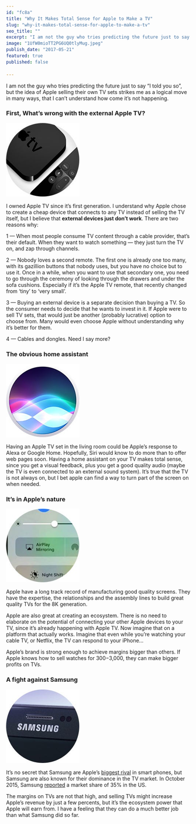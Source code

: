 ```yaml
---  
id: "fc8a"  
title: "Why It Makes Total Sense for Apple to Make a TV"  
slug: "why-it-makes-total-sense-for-apple-to-make-a-tv"  
seo_title: ""  
excerpt: "I am not the guy who tries predicting the future just to say “I told you so”, but the idea of Apple selling their own TV sets strikes me as…"  
image: "1UfW0mioTT2PG6UQ0tlyMug.jpeg"  
publish_date: "2017-05-21"  
featured: true  
published: false  
  
---  
```


I am not the guy who tries predicting the future just to say “I told you so”, but the idea of Apple selling their own TV sets strikes me as a logical move in many ways, that I can’t understand how come it’s not happening.

### First, What’s wrong with the external Apple TV?

![](./1W3Crweu0Ixd6txv4jp182Q.jpeg)

I owned Apple TV since it’s first generation. I understand why Apple chose to create a cheap device that connects to any TV instead of selling the TV itself, but I believe that **external devices just don’t work**. There are two reasons why:

1 — When most people consume TV content through a cable provider, that’s their default. When they want to watch something — they just turn the TV on, and zap through channels.

2 — Nobody loves a second remote. The first one is already one too many, with its gazillion buttons that nobody uses, but you have no choice but to use it. Once in a while, when you want to use that secondary one, you need to go through the ceremony of looking through the drawers and under the sofa cushions. Especially if it’s the Apple TV remote, that recently changed from ‘tiny’ to ‘very small’.

3 — Buying an external device is a separate decision than buying a TV. So the consumer needs to decide that he wants to invest in it. If Apple were to sell TV sets, that would just be another (probably lucrative) option to choose from. Many would even choose Apple without understanding why it’s better for them.

4 — Cables and dongles. Need I say more?

### The obvious home assistant

![](./1cB2X6wBWh0zgLpt4MXPVTA.jpeg)

Having an Apple TV set in the living room could be Apple’s response to Alexa or Google Home. Hopefully, Siri would know to do more than to offer web pages soon. Having a home assistant on your TV makes total sense, since you get a visual feedback, plus you get a good quality audio (maybe the TV is even connected to an external sound system). It’s true that the TV is not always on, but I bet apple can find a way to turn part of the screen on when needed.

### It’s in Apple’s nature

![](./1acRC2myA_MLaLJpXSu24mg.jpeg)

Apple have a long track record of manufacturing good quality screens. They have the expertise, the relationships and the assembly lines to build great quality TVs for the 8K generation.

Apple are also great at creating an ecosystem. There is no need to elaborate on the potential of connecting your other Apple devices to your TV, since it’s already happening with Apple TV. Now imagine that on a platform that actually works. Imagine that even while you’re watching your cable TV, or Netflix, the TV can respond to your iPhone…

Apple’s brand is strong enough to achieve margins bigger than others. If Apple knows how to sell watches for $300-$3,000, they can make bigger profits on TVs.

### A fight against Samsung

![](./1vRSeyyKE6eZCFXlN31sxaA.jpeg)

It’s no secret that Samsung are Apple’s [biggest rival](https://9to5mac.com/2017/02/01/apple-samsung-smartphone-share-iphone-idc/) in smart phones, but Samsung are also known for their dominance in the TV market. In October 2015, Samsung [reported](https://www.theverge.com/2015/11/19/9760162/samsung-tv-sales-record-north-america) a market share of 35% in the US.

The margins on TVs are not that high, and selling TVs might increase Apple’s revenue by just a few percents, but it’s the ecosystem power that Apple will earn from. I have a feeling that they can do a much better job than what Samsung did so far.